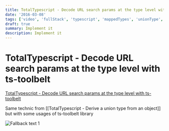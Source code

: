 ```yaml
---
title: TotalTypescript - Decode URL search params at the type level with ts-toolbelt
date: '2016-03-08'
tags: ['video', 'fullStack', 'typescript', 'mappedTypes', 'unionType', 'urlParams', 'tsToolbelt', 'read', 'withResume']
draft: true
summary: Implement it
description: Implement it
---
```

# TotalTypescript - Decode URL search params at the type level with ts-toolbelt


[TotalTypescript - Decode URL search params at the type level with ts-toolbelt](https://www.totaltypescript.com/tips/decode-url-search-params-at-the-type-level-with-ts-toolbelt)

Same technic from [[TotalTypescript - Derive a union type from an object]] but with some usages of ts-toolbelt library

![Fallback text 1](/static/assets/pasted-image-20221011195417.png)


